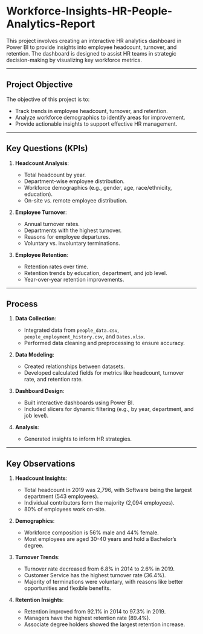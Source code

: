 # Workforce-Insights-HR-People-Analytics-Report

This project involves creating an interactive HR analytics dashboard in Power BI to provide insights into employee headcount, turnover, and retention. The dashboard is designed to assist HR teams in strategic decision-making by visualizing key workforce metrics.

---

## Project Objective
The objective of this project is to:
- Track trends in employee headcount, turnover, and retention.
- Analyze workforce demographics to identify areas for improvement.
- Provide actionable insights to support effective HR management.

---

## Key Questions (KPIs)
1. **Headcount Analysis**:
   - Total headcount by year.
   - Department-wise employee distribution.
   - Workforce demographics (e.g., gender, age, race/ethnicity, education).
   - On-site vs. remote employee distribution.

2. **Employee Turnover**:
   - Annual turnover rates.
   - Departments with the highest turnover.
   - Reasons for employee departures.
   - Voluntary vs. involuntary terminations.

3. **Employee Retention**:
   - Retention rates over time.
   - Retention trends by education, department, and job level.
   - Year-over-year retention improvements.

---

## Process
1. **Data Collection**:
   - Integrated data from `people_data.csv`, `people_employment_history.csv`, and `Dates.xlsx`.
   - Performed data cleaning and preprocessing to ensure accuracy.

2. **Data Modeling**:
   - Created relationships between datasets.
   - Developed calculated fields for metrics like headcount, turnover rate, and retention rate.

3. **Dashboard Design**:
   - Built interactive dashboards using Power BI.
   - Included slicers for dynamic filtering (e.g., by year, department, and job level).

4. **Analysis**:
   - Generated insights to inform HR strategies.

---

## Key Observations
1. **Headcount Insights**:
   - Total headcount in 2019 was 2,796, with Software being the largest department (543 employees).
   - Individual contributors form the majority (2,094 employees).
   - 80% of employees work on-site.

2. **Demographics**:
   - Workforce composition is 56% male and 44% female.
   - Most employees are aged 30-40 years and hold a Bachelor’s degree.

3. **Turnover Trends**:
   - Turnover rate decreased from 6.8% in 2014 to 2.6% in 2019.
   - Customer Service has the highest turnover rate (36.4%).
   - Majority of terminations were voluntary, with reasons like better opportunities and flexible benefits.

4. **Retention Insights**:
   - Retention improved from 92.1% in 2014 to 97.3% in 2019.
   - Managers have the highest retention rate (89.4%).
   - Associate degree holders showed the largest retention increase.
